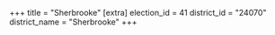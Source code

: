 +++
title = "Sherbrooke"
[extra]
election_id = 41
district_id = "24070"
district_name = "Sherbrooke"
+++
